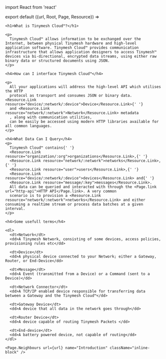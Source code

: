 import React from 'react'

export default ({url, Root, Page, Resource}) =>
  <Page url={url}
        name="Introduction"
        weight={10}
        siblings={true}
        next="/guides/getting-started/initial-configuration.html">

    <h1>What is Tinymesh Cloud™?</h1>

    <p>
      Tinymesh Cloud™ allows information to be exchanged over the Internet, between physical Tinymesh hardware and high-level application software. Tinymesh Cloud™ provides communication infrastructure that allows application designers to access Tinymesh™ devices via bi-directional, encrypted data streams, using either raw binary data or structured documents using JSON.    
    </p>

    <h4>How can I interface Tinymesh Cloud™</h4>

    <p>
      All your applications will address the high-level API which utilises the HTTP
      protocol as transport and consumes JSON or binary data. <Resource.Link resource="device/:network/:device">Device</Resource.Link>{' '}
      and <Resource.Link resource="network/:network">Network</Resource.Link> metadata
      , along with communication utilities,
      can be easily be accessed using modern HTTP libraries available for all common languages.
    </p>

    <h4>What Data Can I Query</h4>
    <p>
      Tinymesh Cloud™ contains{' '}
      <Resource.Link resource="organization/:org">organizations</Resource.Link>,{' '}
      <Resource.Link resource="network/:network">networks</Resource.Link>,{' '}
      <Resource.Link resource="user">users</Resource.Link>,{' '}
      <Resource.Link resource="device/:network/:device">devices</Resource.Link> and{' '}
      <Resource.Link resource="message/:key">messages</Resource.Link>.
      All data can be queried and interacted with through the <Page.link url="http-api">HTTP API</Page.link>. A very common
      scenario is to provision a <Resource.Link resource="network/:network">networks</Resource.Link> and either consuming a realtime stream or process data batches at a given interval.
    </p>

    <h4>Some usefull terms</h4>

    <dl>
      <dt>Network</dt>
      <dd>A Tinymesh Network, consisting of some devices, access policies, provisioning rules etc</dd>

      <dt>Device</dt>
      <dd>A physical device connected to your Network; either a Gateway, Router, or End-Device</dd>

      <dt>Message</dt>
      <dd>A Event (transmitted from a Device) or a Command (sent to a Device)</dd>

      <dt>Network Connector</dt>
      <dd>A TCP/IP enabled device responsible for transferring data between a Gateway and the Tinymesh Cloud™</dd>

      <dt>Gateway Device</dt>
      <dd>A device that all data in the network goes through</dd>

      <dt>Router Device</dt>
      <dd>A device capable of routing Tinymesh Packets </dd>

      <dt>End-device</dt>
      <dd>A battery powered device, not capable of routing</dd>
    </dl>

    <Page.Neighbours url={url} name="Introduction" className="inline-block" />
  </Page>
